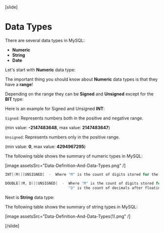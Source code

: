 [slide]

# Data Types

There are several data types in MySQL:

- **Numeric**
- **String**
- **Date**

Let's start with **Numeric** data type:

The important thing you should know about **Numeric** data types is that they have a **range**!

Depending on the range they can be **Signed** and **Unsigned** except for the **BIT** type:

Here is an example for Signed and Unsigned **INT**:

`Signed`: Represents numbers both in the positive and negative range.

(min value: **-2147483648**, max value: **2147483647**)

`Unsigned`: Represents numbers only in the positive range.

(min value: **0**, max value: **4294967295**)

The following table shows the summary of numeric types in MySQL:

[image assetsSrc="Data-Definition-And-Data-Types.png" /]

```Java
INT[(M)][UNSIGNED]  -  Where "M" is the count of digits stored for the value
```

```Java
DOUBLE[(M, D)][UNSIGNED]  -  Where "M" is the count of digits stored for the value.
                             "D" is the count of decimals after floating point. Example: DOUBLE[5, 2] - 999.99
```

Next is **String** data type:

The following table shows the summary of string types in MySQL:

[image assetsSrc="Data-Definition-And-Data-Types(1).png" /]

[/slide]
